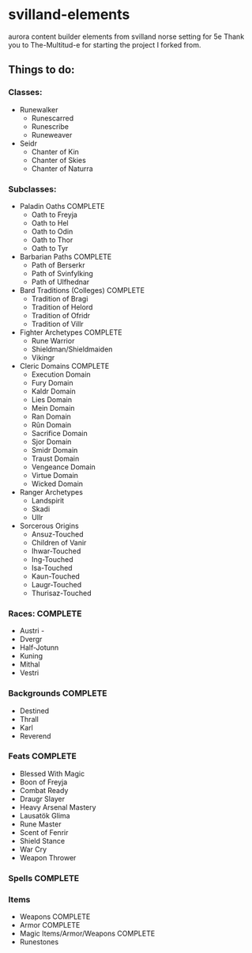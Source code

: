 # svilland-elements
aurora content builder elements from svilland norse setting for 5e
Thank you to The-Multitud-e for starting the project I forked from.

## Things to do:

### Classes:
- Runewalker
	- Runescarred
	- Runescribe
	- Runeweaver
- Seidr
	- Chanter of Kin
	- Chanter of Skies
	- Chanter of Naturra

### Subclasses:
- Paladin Oaths COMPLETE
	- Oath to Freyja
	- Oath to Hel
	- Oath to Odin
	- Oath to Thor
	- Oath to Tyr
- Barbarian Paths COMPLETE
	- Path of Berserkr
	- Path of Svinfylking
	- Path of Ulfhednar
- Bard Traditions (Colleges) COMPLETE
	- Tradition of Bragi
	- Tradition of Helord
	- Tradition of Ofridr
	- Tradition of Villr
- Fighter Archetypes COMPLETE
	- Rune Warrior
	- Shieldman/Shieldmaiden
	- Vikingr
- Cleric Domains COMPLETE
	- Execution Domain
	- Fury Domain
	- Kaldr Domain
	- Lies Domain
	- Mein Domain
	- Ran Domain
	- Rûn Domain
	- Sacrifice Domain
	- Sjor Domain
	- Smidr Domain
	- Traust Domain
	- Vengeance Domain
	- Virtue Domain
	- Wicked Domain
- Ranger Archetypes
	- Landspirit
	- Skadi
	- Ullr
- Sorcerous Origins
	- Ansuz-Touched
	- Children of Vanir
	- Ihwar-Touched
	- Ing-Touched
	- Isa-Touched
	- Kaun-Touched
	- Laugr-Touched
	- Thurisaz-Touched

### Races: COMPLETE
- Austri - 
- Dvergr
- Half-Jotunn
- Kuning
- Mithal
- Vestri

### Backgrounds COMPLETE
- Destined
- Thrall
- Karl
- Reverend

### Feats COMPLETE
- Blessed With Magic
- Boon of Freyja
- Combat Ready
- Draugr Slayer
- Heavy Arsenal Mastery
- Lausatök Glima
- Rune Master
- Scent of Fenrir
- Shield Stance
- War Cry
- Weapon Thrower

### Spells COMPLETE

### Items
- Weapons COMPLETE
- Armor COMPLETE
- Magic Items/Armor/Weapons COMPLETE
- Runestones 



